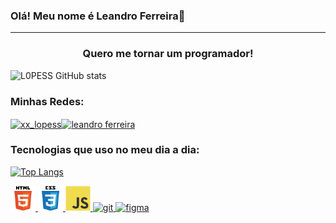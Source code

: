 ### Olá! Meu nome é Leandro Ferreira👋
---
<h3 align="center">Quero me tornar um programador!</h3>

![L0PESS GitHub stats](https://github-readme-stats.vercel.app/api?username=L0PESS&theme=gotham&show_icons=true)
<h3 align="left">Minhas Redes:</h3>
<p align="left">
<a href="https://instagram.com/xx_lopess" target="blank"><img align="center" src="https://raw.githubusercontent.com/rahuldkjain/github-profile-readme-generator/master/src/images/icons/Social/instagram.svg" alt="xx_lopess" height="30" width="40" /></a><a href="https://www.linkedin.com/in/leandro-ferreira-50b0a9245/" target="blank"><img align="center" src="https://raw.githubusercontent.com/rahuldkjain/github-profile-readme-generator/master/src/images/icons/Social/linked-in-alt.svg" alt="leandro ferreira" height="30" width="40" /></a>
</p>
<h3 align="left">Tecnologias que uso no meu dia a dia:</h3>

[![Top Langs](https://github-readme-stats.vercel.app/api/top-langs/?username=L0PESS&layout=compact&theme=gotham&langs_count=20)](https://github.com/anuraghazra/github-readme-stats)
<p align="left">    <a href="https://www.w3.org/html/" target="_blank" rel="noreferrer"> <img src="https://raw.githubusercontent.com/devicons/devicon/master/icons/html5/html5-original-wordmark.svg" alt="html5" width="40" height="40"/> </a> <a href="https://www.w3schools.com/css/" target="_blank" rel="noreferrer"> <img src="https://raw.githubusercontent.com/devicons/devicon/master/icons/css3/css3-original-wordmark.svg" alt="css3" width="40" height="40"/> </a> <a href="https://developer.mozilla.org/en-US/docs/Web/JavaScript" target="_blank" rel="noreferrer"> <img src="https://raw.githubusercontent.com/devicons/devicon/master/icons/javascript/javascript-original.svg" alt="javascript" width="40" height="40"/><a href="https://git-scm.com/" target="_blank" rel="noreferrer"> <img src="https://www.vectorlogo.zone/logos/git-scm/git-scm-icon.svg" alt="git" width="40" height="40"/> </a> </a> <a href="https://www.figma.com/" target="_blank" rel="noreferrer"> <img src="https://www.vectorlogo.zone/logos/figma/figma-icon.svg" alt="figma" width="40" height="40"/> </a>
</p>

<!--
**L0PESS/L0PESS** is a ✨ _special_ ✨ repository because its `README.md` (this file) appears on your GitHub profile.

Here are some ideas to get you started:

- 🔭 I’m currently working on ...
- 🌱 I’m currently learning ...
- 👯 I’m looking to collaborate on ...
- 🤔 I’m looking for help with ...
- 💬 Ask me about ...
- 📫 How to reach me: ...
- 😄 Pronouns: ...
- ⚡ Fun fact: ...
-->
